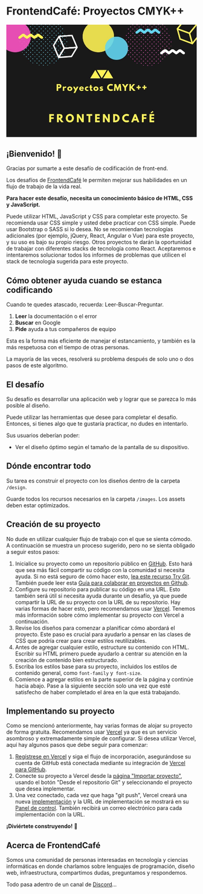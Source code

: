 # FrontendCafé: Proyectos CMYK++

![Portada Proyectos CMYK](/images/cover.jpg)

## ¡Bienvenido! 👋

Gracias por sumarte a este desafío de codificación de front-end.

Los desafíos de [FrontendCafé](https://frontend.cafe/cmyk) le permiten mejorar sus habilidades en un flujo de trabajo de la vida real.

**Para hacer este desafío, necesita un conocimiento básico de HTML, CSS y JavaScript.**

Puede utilizar HTML, JavaScript y CSS para completar este proyecto. Se recomienda usar CSS simple y usted debe practicar con CSS simple. Puede usar Bootstrap o SASS si lo desea. No se recomiendan tecnologías adicionales (por ejemplo, jQuery, React, Angular o Vue) para este proyecto, y su uso es bajo su propio riesgo. Otros proyectos te darán la oportunidad de trabajar con diferentes stacks de tecnología como React. Aceptaremos e intentaremos solucionar todos los informes de problemas que utilicen el stack de tecnología sugerida para este proyecto.

## Cómo obtener ayuda cuando se estanca codificando

Cuando te quedes atascado, recuerda: Leer-Buscar-Preguntar.

1. **Leer** la documentación o el error
2. **Buscar** en Google
3. **Pide** ayuda a tus compañeros de equipo

Esta es la forma más eficiente de manejar el estancamiento, y también es la más respetuosa con el tiempo de otras personas.

La mayoría de las veces, resolverá su problema después de solo uno o dos pasos de este algoritmo.

## El desafío

Su desafío es desarrollar una aplicación web y lograr que se parezca lo más posible al diseño.

Puede utilizar las herramientas que desee para completar el desafío. Entonces, si tienes algo que te gustaría practicar, no dudes en intentarlo.

Sus usuarios deberían poder:

- Ver el diseño óptimo según el tamaño de la pantalla de su dispositivo.

## Dónde encontrar todo

Su tarea es construir el proyecto con los diseños dentro de la carpeta `/design`.

Guarde todos los recursos necesarios en la carpeta `/images`. Los assets deben estar optimizados.

## Creación de su proyecto

No dude en utilizar cualquier flujo de trabajo con el que se sienta cómodo. A continuación se muestra un proceso sugerido, pero no se sienta obligado a seguir estos pasos:

1. Inicialice su proyecto como un repositorio público en [GitHub](https://github.com/). Esto hará que sea más fácil compartir su código con la comunidad si necesita ayuda. Si no está seguro de cómo hacer esto, [lea este recurso Try Git](https://try.github.io/). También puede leer esta [Guía para colaborar en proyectos en Github](/Guia-de-colaboracion.md).
2. Configure su repositorio para publicar su código en una URL. Esto también será útil si necesita ayuda durante un desafío, ya que puede compartir la URL de su proyecto con la URL de su repositorio. Hay varias formas de hacer esto, pero recomendamos usar [Vercel](https://bit.ly/fem-vercel). Tenemos más información sobre cómo implementar su proyecto con Vercel a continuación.
3. Revise los diseños para comenzar a planificar cómo abordará el proyecto. Este paso es crucial para ayudarlo a pensar en las clases de CSS que podría crear para crear estilos reutilizables.
4. Antes de agregar cualquier estilo, estructure su contenido con HTML. Escribir su HTML primero puede ayudarlo a centrar su atención en la creación de contenido bien estructurado.
5. Escriba los estilos base para su proyecto, incluidos los estilos de contenido general, como `font-family` y` font-size`.
6. Comience a agregar estilos en la parte superior de la página y continúe hacia abajo. Pase a la siguiente sección solo una vez que esté satisfecho de haber completado el área en la que está trabajando.

## Implementando su proyecto

Como se mencionó anteriormente, hay varias formas de alojar su proyecto de forma gratuita. Recomendamos usar [Vercel](https://bit.ly/fem-vercel) ya que es un servicio asombroso y extremadamente simple de configurar. Si desea utilizar Vercel, aquí hay algunos pasos que debe seguir para comenzar:

1. [Regístrese en Vercel](https://bit.ly/fem-vercel-signup) y siga el flujo de incorporación, asegurándose su cuenta de GitHub está conectada mediante su integración de [Vercel para GitHub](https://vercel.com/docs/v2/git-integrations/vercel-for-github).
2. Conecte su proyecto a Vercel desde la [página "Importar proyecto"](https://vercel.com/import), usando el botón "Desde el repositorio Git" y seleccionando el proyecto que desea implementar.
3. Una vez conectado, cada vez que haga "git push", Vercel creará una nueva [implementación](https://vercel.com/docs/v2/platform/deployments) y la URL de implementación se mostrará en su [Panel de control](https://vercel.com/dashboard). También recibirá un correo electrónico para cada implementación con la URL.

**¡Diviértete construyendo!** 🚀

## Acerca de FrontendCafé

Somos una comunidad de personas interesadas en tecnología y ciencias informáticas en donde charlamos sobre lenguajes de programación, diseño web, infraestructura, compartimos dudas, preguntamos y respondemos.

Todo pasa adentro de un canal de [Discord](https://discord.gg/frontendcafe)...
